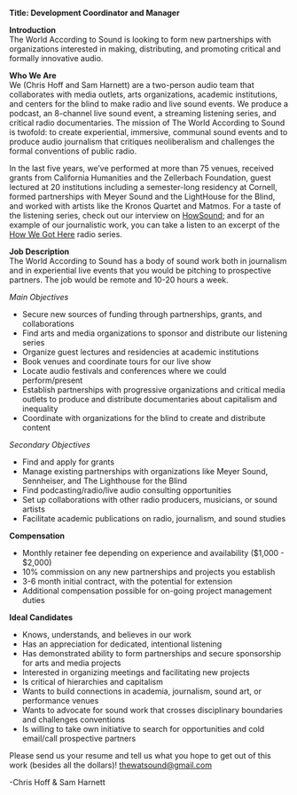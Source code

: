 <b>Title: Development Coordinator and Manager</b>

<b>Introduction</b><br>
The World According to Sound is looking to form new partnerships with organizations interested in making, distributing, and promoting critical and formally innovative audio. 

<b>Who We Are</b><br>
We (Chris Hoff and Sam Harnett) are a two-person audio team that collaborates with media outlets, arts organizations, academic institutions, and centers for the blind to make radio and live sound events. We produce a podcast, an 8-channel live sound event, a streaming listening series, and critical radio documentaries. The mission of The World According to Sound is twofold: to create experiential, immersive, communal sound events and to produce audio journalism that critiques neoliberalism and challenges the formal conventions of public radio. 

In the last five years, we’ve performed at more than 75 venues, received grants from California Humanities and the Zellerbach Foundation, guest lectured at 20 institutions including a semester-long residency at Cornell, formed partnerships with Meyer Sound and the LightHouse for the Blind, and worked with artists like the Kronos Quartet and Matmos. For a taste of the listening series, check out our interview on <a href="https://transom.org/2020/a-night-of-ear-candy-sam-harnett-and-chris-hoff/">HowSound</a>; and for an example of our journalistic work, you can take a listen to an excerpt of the <a href="https://www.kqed.org/howwegothere">How We Got Here</a> radio series. 

<b>Job Description</b><br>
The World According to Sound has a body of sound work both in journalism and in experiential live events that you would be pitching to prospective partners. The job would be remote and 10-20 hours a week.

<i>Main Objectives</i>
<ul>
<li>Secure new sources of funding through partnerships, grants, and collaborations</li>
<li>Find arts and media organizations to sponsor and distribute our listening series</li>
<li>Organize guest lectures and residencies at academic institutions</li>
<li>Book venues and coordinate tours for our live show</li>
<li>Locate audio festivals and conferences where we could perform/present</li>
<li>Establish partnerships with progressive organizations and critical media outlets to produce and distribute documentaries about capitalism and inequality</li>
<li>Coordinate with organizations for the blind to create and distribute content</li>
  </ul>

<i>Secondary Objectives</i>
<ul>
  <li>Find and apply for grants</li> 
<li>Manage existing partnerships with organizations like Meyer Sound, Sennheiser, and The Lighthouse for the Blind</li>
<li>Find podcasting/radio/live audio consulting opportunities</li>
<li>Set up collaborations with other radio producers, musicians, or sound artists</li>
<li>Facilitate academic publications on radio, journalism, and sound studies</li>
  </ul>

<b>Compensation</b>
<ul>
<li>Monthly retainer fee depending on experience and availability ($1,000 - $2,000)</li>
<li>10% commission on any new partnerships and projects you establish</li>
<li>3-6 month initial contract, with the potential for extension</li>
<li>Additional compensation possible for on-going project management duties</li>
  </ul>

<b>Ideal Candidates</b>
<ul>
<li>Knows, understands, and believes in our work</li>
<li>Has an appreciation for dedicated, intentional listening</li>
<li>Has demonstrated ability to form partnerships and secure sponsorship for arts and media projects</li>
<li>Interested in organizing meetings and facilitating new projects</li>
<li>Is critical of hierarchies and capitalism</li>
<li>Wants to build connections in academia, journalism, sound art, or performance venues</li>
<li>Wants to advocate for sound work that crosses disciplinary boundaries and challenges conventions</li>
<li>Is willing to take own initiative to search for opportunities and cold email/call prospective partners</li>
  </ul>

Please send us your resume and tell us what you hope to get out of this work (besides all the dollars)! thewatsound@gmail.com

-Chris Hoff & Sam Harnett

